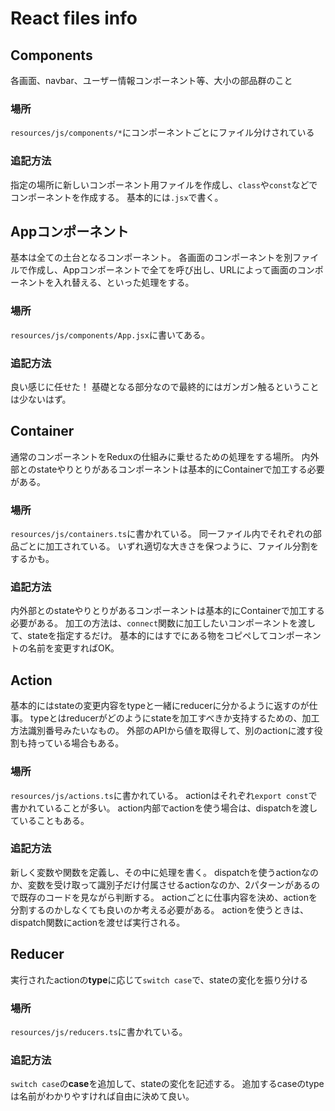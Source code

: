 # React files info

## Components
各画面、navbar、ユーザー情報コンポーネント等、大小の部品群のこと

### 場所
`resources/js/components/*`にコンポーネントごとにファイル分けされている

### 追記方法
指定の場所に新しいコンポーネント用ファイルを作成し、`class`や`const`などでコンポーネントを作成する。
基本的には`.jsx`で書く。


## Appコンポーネント
基本は全ての土台となるコンポーネント。
各画面のコンポーネントを別ファイルで作成し、Appコンポーネントで全てを呼び出し、URLによって画面のコンポーネントを入れ替える、といった処理をする。

### 場所
`resources/js/components/App.jsx`に書いてある。

### 追記方法
良い感じに任せた！
基礎となる部分なので最終的にはガンガン触るということは少ないはず。



## Container
通常のコンポーネントをReduxの仕組みに乗せるための処理をする場所。
内外部とのstateやりとりがあるコンポーネントは基本的にContainerで加工する必要がある。

### 場所
`resources/js/containers.ts`に書かれている。
同一ファイル内でそれぞれの部品ごとに加工されている。
いずれ適切な大きさを保つように、ファイル分割をするかも。

### 追記方法
内外部とのstateやりとりがあるコンポーネントは基本的にContainerで加工する必要がある。
加工の方法は、`connect`関数に加工したいコンポーネントを渡して、stateを指定するだけ。
基本的にはすでにある物をコピペしてコンポーネントの名前を変更すればOK。


## Action
基本的にはstateの変更内容をtypeと一緒にreducerに分かるように返すのが仕事。
typeとはreducerがどのようにstateを加工すべきか支持するための、加工方法識別番号みたいなもの。
外部のAPIから値を取得して、別のactionに渡す役割も持っている場合もある。

### 場所
`resources/js/actions.ts`に書かれている。
actionはそれぞれ`export const`で書かれていることが多い。
action内部でactionを使う場合は、dispatchを渡していることもある。

### 追記方法
新しく変数や関数を定義し、その中に処理を書く。
dispatchを使うactionなのか、変数を受け取って識別子だけ付属させるactionなのか、2パターンがあるので既存のコードを見ながら判断する。
actionごとに仕事内容を決め、actionを分割するのかしなくても良いのか考える必要がある。
actionを使うときは、dispatch関数にactionを渡せば実行される。


## Reducer
実行されたactionの**type**に応じて`switch case`で、stateの変化を振り分ける

### 場所
`resources/js/reducers.ts`に書かれている。

### 追記方法
`switch case`の**case**を追加して、stateの変化を記述する。
追加するcaseのtypeは名前がわかりやすければ自由に決めて良い。

